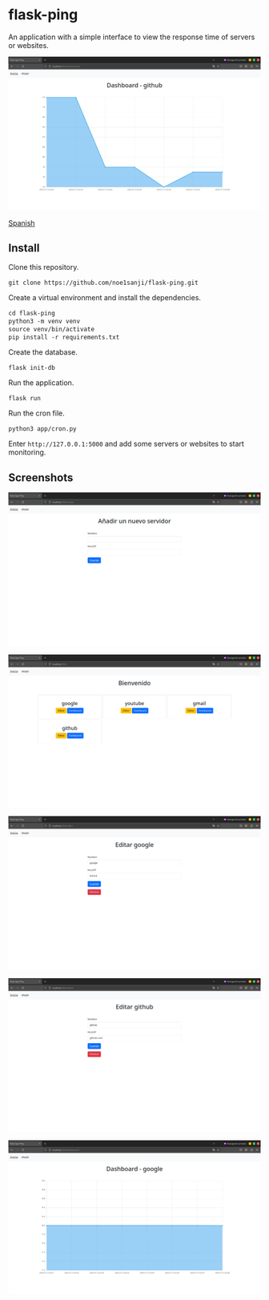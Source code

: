 # flask-ping

An application with a simple interface to view the response time of servers or websites.

![dashboard](screenshots/Screenshot_20230715_224838.png)

[Spanish](./README.ES.md)

## Install

Clone this repository.

```
git clone https://github.com/noe1sanji/flask-ping.git
```

Create a virtual environment and install the dependencies.

```
cd flask-ping
python3 -m venv venv
source venv/bin/activate
pip install -r requirements.txt
```

Create the database.

```
flask init-db
```

Run the application.

```
flask run
```

Run the cron file.

```
python3 app/cron.py
```

Enter `http://127.0.0.1:5000` and add some servers or websites to start monitoring.

## Screenshots

![form add](screenshots/Screenshot_20230715_224423.png)

![home](screenshots/Screenshot_20230715_224347.png)

![form edit](screenshots/Screenshot_20230715_224408.png)

![form edit](screenshots/Screenshot_20230715_224442.png)

![dashboard](screenshots/Screenshot_20230715_224825.png)
